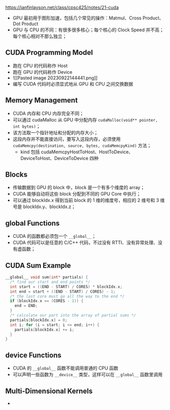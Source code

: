 https://ianfinlayson.net/class/cpsc425/notes/21-cuda

- GPU 最初用于图形加速，包括几个常见的操作：Matmul、Cross Product、Dot Product
- GPU 与 CPU 的不同：有很多很多核心；每个核心的 Clock Speed 并不高；每个核心相对不那么独立；

## CUDA Programming Model
- 跑在 CPU 的代码称作 Host
- 跑在 GPU 的代码称作 Device
- ![[Pasted image 20230922144441.png]]
- 编写 CUDA 代码时必须显式地从 GPU 和 CPU 之间交换数据

## Memory Management
- CUDA 内存和 CPU 内存完全不同；
- 可以通过 cudaMalloc 从 GPU 中分配内存 `cudaMalloc(void** pointer, int bytes)`；
- 该方法取一个指针地址和分配的内存大小；
- 这段内存并不能直接访问，要写入这段内存，必须使用 `cudaMemcpy(destination, source, bytes, cudaMemcpyKind)` 方法；
	- kind 包括 cudaMemcpyHostToHost、HostToDevice、DeviceToHost、DeviceToDevice 四种

## Blocks
- 传输数据到 GPU 的 block 中，block 是一个有多个维度的 array；
- CUDA 能够自动将这些 block 分配到不同的 GPU Core 中执行；
- 可以通过 blockIdx.x 得到当前 block 的 1 维的维度号，相应的 2 维号和 3 维号是 blockIdx.y、blockIdx.z；

## __global__ Functions
- CUDA 的函数都必须包一个 `__global__`；
- CUDA 代码可以是任意的 C/C++ 代码，不过没有 RTTI、没有异常处理、没有虚函数；

## CUDA Sum Example

```C
__global__ void sum(int* partials) { 
  /* find our start and end points */
  int start = ((END - START) / CORES) * blockIdx.x;
  int end = start + ((END - START) / CORES) - 1;
  /* the last core must go all the way to the end */
  if (blockIdx.x == (CORES - 1)) {
    end = END;
  }
  /* calculate our part into the array of partial sums */
  partials[blockIdx.x] = 0;
  int i; for (i = start; i <= end; i++) {
    partials[blockIdx.x] += i; 
  }
}
```

## __device__ Functions

- CUDA 的 `__global__` 函数不能调用普通的 CPU 函数
- 可以声明一些函数为 `__device__` 类型，这样可以在 `__global__` 函数里调用

## Multi-Dimensional Kernels

- 